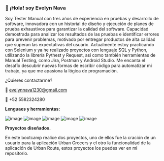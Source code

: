 ### 👋  ¡Hola! soy Evelyn Nava 


Soy Tester Manual con tres años de experiencia en pruebas y desarrollo de software, innovadora con un historial de diseño y ejecución de planes de prueba exhaustivos para garantizar la calidad del software. Capacidad demostrada para analizar los resultados de las pruebas e identificar errores para prevenir problemas, motivado por entregar productos de alta calidad que superan las expectativas del usuario.
Actualmente estoy practicando con Selenium y ya he realizado proyectos con lenguaje SQL y Python, utilizando la librería Pythest y Request, así como también herramientas de Manual Testing, como Jira, Postman y Android Studio.
Me encanta el desafío descubrir nuevas formas de escribir código para automatizar mi trabajo, ya que me apasiona la lógica de programación.

¿Quieres contactarme? 

📧 evelynnava1230@gmail.com

📱 +52 5582324280


**Lenguaes y herramientas:**

![image](https://github.com/NavitaEve/NavitaEve/assets/160977012/0144bd3d-81e5-418d-93f4-4f18c13871e4)
![image](https://github.com/NavitaEve/NavitaEve/assets/160977012/5b92d7d9-af71-4ac8-ba85-5032543ed810)
![image](https://github.com/NavitaEve/NavitaEve/assets/160977012/26418872-6a14-4157-9bd9-5f6ac3cf17f0)
![image](https://github.com/NavitaEve/NavitaEve/assets/160977012/018727bc-cd0b-4ef3-9f03-bac6b43b8935)
![image](https://github.com/NavitaEve/NavitaEve/assets/160977012/e6b7263c-aa72-4e9d-b0de-79746ab988b9)

**Proyectos diseñados.**

En este bootcamp realice dos proyectos, uno de ellos fue la cración de un usuario para la aplicación Urban Grocers y el otro la funcionalidad de la aplicación de Urban Route, estos proyectos los puedes ver en mi repositorio.

<!--
**NavitaEve/NavitaEve** is a ✨ _special_ ✨ repository because its `README.md` (this file) appears on your GitHub profile


-->
